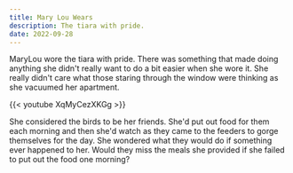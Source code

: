 ```yaml
---
title: Mary Lou Wears
description: The tiara with pride.
date: 2022-09-28
---
```


MaryLou wore the tiara with pride. There was something that made doing anything she didn't really want to do a bit easier when she wore it. She really didn't care what those staring through the window were thinking as she vacuumed her apartment.

{{< youtube XqMyCezXKGg >}}

She considered the birds to be her friends. She'd put out food for them each morning and then she'd watch as they came to the feeders to gorge themselves for the day. She wondered what they would do if something ever happened to her. Would they miss the meals she provided if she failed to put out the food one morning?